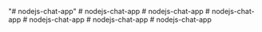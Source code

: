 "# nodejs-chat-app" 
#   n o d e j s - c h a t - a p p  
 #   n o d e j s - c h a t - a p p  
 #   n o d e j s - c h a t - a p p  
 #   n o d e j s - c h a t - a p p  
 #   n o d e j s - c h a t - a p p  
 #   n o d e j s - c h a t - a p p  
 